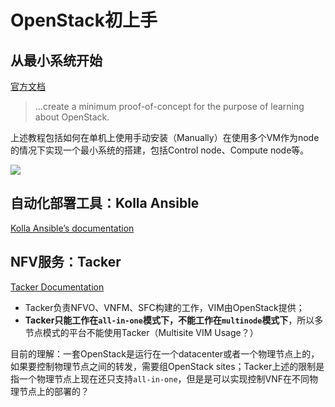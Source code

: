 # OpenStack初上手

## 从最小系统开始
[官方文档](https://docs.openstack.org/install-guide/index.html)
> ...create a minimum proof-of-concept for the purpose of learning about OpenStack.

上述教程包括如何在单机上使用手动安装（Manually）在使用多个VM作为node的情况下实现一个最小系统的搭建，包括Control node、Compute node等。

![](https://cdn.jsdelivr.net/gh/EricZhang615/myPics@main/img/202209282211476.png)

## 自动化部署工具：Kolla Ansible
[Kolla Ansible’s documentation](https://docs.openstack.org/kolla-ansible/yoga/)

## NFV服务：Tacker
[Tacker Documentation](https://docs.openstack.org/tacker/yoga/index.html)

* Tacker负责NFVO、VNFM、SFC构建的工作，VIM由OpenStack提供；
* **Tacker只能工作在`all-in-one`模式下，不能工作在`multinode`模式下**，所以多节点模式的平台不能使用Tacker（Multisite VIM Usage？）

目前的理解：一套OpenStack是运行在一个datacenter或者一个物理节点上的，如果要控制物理节点之间的转发，需要组OpenStack sites；Tacker上述的限制是指一个物理节点上现在还只支持`all-in-one`，但是是可以实现控制VNF在不同物理节点上的部署的？
